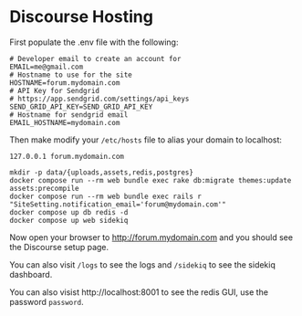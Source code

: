 # Discourse Hosting


First populate the .env file with the following:

```shell
# Developer email to create an account for
EMAIL=me@gmail.com
# Hostname to use for the site
HOSTNAME=forum.mydomain.com
# API Key for Sendgrid
# https://app.sendgrid.com/settings/api_keys
SEND_GRID_API_KEY=SEND_GRID_API_KEY
# Hostname for sendgrid email
EMAIL_HOSTNAME=mydomain.com
```

Then make modify your `/etc/hosts` file to alias your domain to localhost:

```shell
127.0.0.1 forum.mydomain.com
```


```shell
mkdir -p data/{uploads,assets,redis,postgres}
docker compose run --rm web bundle exec rake db:migrate themes:update assets:precompile
docker compose run --rm web bundle exec rails r "SiteSetting.notification_email='forum@mydomain.com'"
docker compose up db redis -d
docker compose up web sidekiq
```


Now open your browser to http://forum.mydomain.com and you should see the Discourse setup page.

You can also visit `/logs` to see the logs and `/sidekiq` to see the sidekiq dashboard.

You can also visist http://localhost:8001 to see the redis GUI, use the password `password`.
